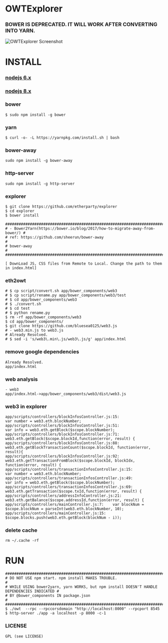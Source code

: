 # OWTExplorer
### BOWER IS DEPRECATED. IT WILL WORK AFTER CONVERTING INTO YARN.
![OWTExplorer Screenshot](http://i.imgur.com/NHFYq0x.png)

# INSTALL
### [nodejs 6.x](https://github.com/bluesea0125/UseCases/blob/master/Ethereum2GSG/Ethereum/Dashboard/explorer.md#install-node-6x)
### [nodejs 8.x](https://github.com/bluesea0125/UseCases/blob/master/Ethereum2GSG/Ethereum/Dashboard/Installation.md#install-node-guide)
### bower
    $ sudo npm install -g bower
### yarn
    $ curl -o- -L https://yarnpkg.com/install.sh | bash
### bower-away
    sudo npm install -g bower-away
### http-server
    sudo npm install -g http-server
### explorer
    $ git clone https://github.com/etherparty/explorer
    $ cd explorer
    $ bower install
    
    ############################################################################ 
    # - Bower2Yarn(https://bower.io/blog/2017/how-to-migrate-away-from-bower/) #
    # ref: https://github.com/sheerun/bower-away                               # 
    # bower-away                                                               # 
    ############################################################################
    
    [ DownLoad JS, CSS files from Remote to Local. Change the path to them in index.html]
### eth2owt
    # $ cp script/convert.sh app/bower_components/web3
    # $ cp script/rename.py app/bower_components/web3/test
    # $ cd app/bower_components/web3
    # $ ./convert.sh
    # $ cd test
    # $ python rename.py
    $ rm -rf app/bower_components/web3
    $ cd app/bower_components/
    $ git clone https://github.com/bluesea0125/web3.js
    # - web3.min.js to web3.js
    # Already Resolved.
    # $ sed -i 's/web3\.min\.js/web3\.js/g' app/index.html
### remove google dependencies
    Already Resolved.
    app/index.html
### web analysis
    - web3
    app/index.html->app/bower_components/web3/dist/web3.js
### web3 in explorer
    app/scripts/controllers/blockInfosController.js:15:                        var number = web3.eth.blockNumber;
    app/scripts/controllers/blockInfosController.js:51:                        var info = web3.eth.getBlock($scope.blockNumber);
    app/scripts/controllers/blockInfosController.js:71:                web3.eth.getBlock($scope.blockId,function(error, result) {
    app/scripts/controllers/blockInfosController.js:88:        web3.eth.getBlockTransactionCount($scope.blockId, function(error, result){
    app/scripts/controllers/blockInfosController.js:92:            web3.eth.getTransactionFromBlock($scope.blockId, blockIdx, function(error, result) {
    app/scripts/controllers/transactionInfosController.js:15:                        var number = web3.eth.blockNumber;
    app/scripts/controllers/transactionInfosController.js:49:                        var info = web3.eth.getBlock($scope.blockNumber);
    app/scripts/controllers/transactionInfosController.js:69:                web3.eth.getTransaction($scope.txId,function(error, result) {
    app/scripts/controllers/addressInfoController.js:21:          web3.eth.getBalance($scope.addressId,function(error, result) {
    app/scripts/controllers/mainController.js:7:	var blockNum = $scope.blockNum = parseInt(web3.eth.blockNumber, 10);
    app/scripts/controllers/mainController.js:15:	    $scope.blocks.push(web3.eth.getBlock(blockNum - i));
### delete cache
    rm ~/.cache -rf
# RUN
    #############################################################################################
    # DO NOT USE npm start. npm install MAKES TROUBLE.                                          #                    
    # WHILE USING bower2yarn, yarn WORKS, but npm install DOESN'T HANDLE DEPENDENCIES INDICATED #
    # BY @bower_components IN package.json                                                      #
    #############################################################################################
    $ ./owt  --rpc --rpccorsdomain "http://localhost:8000" --rpcport 8545
    $ http-server ./app -a localhost -p 8000 -c-1
### LICENSE
    GPL (see LICENSE)
